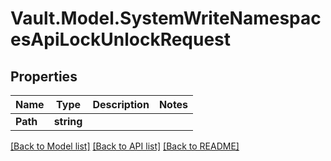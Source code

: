 # Vault.Model.SystemWriteNamespacesApiLockUnlockRequest

## Properties

Name | Type | Description | Notes
------------ | ------------- | ------------- | -------------
**Path** | **string** |  | 

[[Back to Model list]](../README.md#documentation-for-models) [[Back to API list]](../README.md#documentation-for-api-endpoints) [[Back to README]](../README.md)

